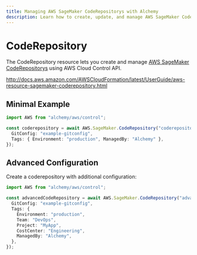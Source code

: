 ```yaml
---
title: Managing AWS SageMaker CodeRepositorys with Alchemy
description: Learn how to create, update, and manage AWS SageMaker CodeRepositorys using Alchemy Cloud Control.
---
```


# CodeRepository

The CodeRepository resource lets you create and manage [AWS SageMaker CodeRepositorys](https://docs.aws.amazon.com/sagemaker/latest/userguide/) using AWS Cloud Control API.

http://docs.aws.amazon.com/AWSCloudFormation/latest/UserGuide/aws-resource-sagemaker-coderepository.html

## Minimal Example

```ts
import AWS from "alchemy/aws/control";

const coderepository = await AWS.SageMaker.CodeRepository("coderepository-example", {
  GitConfig: "example-gitconfig",
  Tags: { Environment: "production", ManagedBy: "Alchemy" },
});
```

## Advanced Configuration

Create a coderepository with additional configuration:

```ts
import AWS from "alchemy/aws/control";

const advancedCodeRepository = await AWS.SageMaker.CodeRepository("advanced-coderepository", {
  GitConfig: "example-gitconfig",
  Tags: {
    Environment: "production",
    Team: "DevOps",
    Project: "MyApp",
    CostCenter: "Engineering",
    ManagedBy: "Alchemy",
  },
});
```

